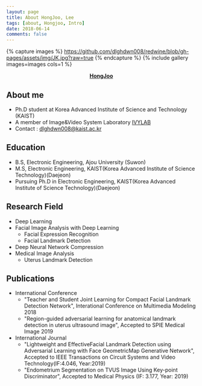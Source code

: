 ```yaml
---
layout: page
title: About HongJoo, Lee
tags: [about, Hongjoo, Intro]
date: 2018-06-14
comments: false
---
```


{% capture images %}
    https://github.com/dlghdwn008/redwine/blob/gh-pages/assets/img/JK.jpg?raw=true
{% endcapture %}
{% include gallery images=images cols=1 %}
<center><a href="https://dlghdwn008.github.io/redwine/about/"><b>HongJoo</b></a></center>

## About me
* Ph.D student at Korea Advanced Institute of Science and Technology (KAIST)
* A member of Image&Video System Laboratory [IVYLAB](http://ivylab.kaist.ac.kr)
* Contact : dlghdwn008@kaist.ac.kr

## Education
* B.S, Electronic Engineering, Ajou University (Suwon)
* M.S, Electronic Engineering, KAIST(Korea Advanced Institute of Science Technology)(Daejeon)
* Pursuing Ph.D in Electronic Engineering, KAIST(Korea Advanced Institute of Science Technology)(Daejeon)

## Research Field
* Deep Learning
* Facial Image Analysis with Deep Learning
  - Facial Expression Recognition
  - Facial Landmark Detection
 * Deep Neural Network Compression
 * Medical Image Analysis
    - Uterus Landmark Detection

## Publications
* International Conference
    - "Teacher and Student Joint Learning for Compact Facial Landmark Detection Network", Interational Conference on Multimedia Modeling 2018
    - "Region-guided adversarial learning for anatomical landmark detection in uterus ultrasound image", Accepted to SPIE Medical Image 2019
* International Journal
    - "Lightweight and EffectiveFacial Landmark Detection using Adversarial Learning with Face GeometricMap Generative Network", Accepted to IEEE Transactions on Circuit Systems and Video Technology(IF:4.046, Year:2019)
    - "Endometrium Segmentation on TVUS Image Using Key-point Discriminator",
Accepted to Medical Physics (IF: 3.177, Year: 2019)
